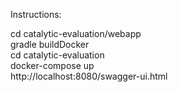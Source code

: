 Instructions:


cd catalytic-evaluation/webapp  
gradle buildDocker  
cd catalytic-evaluation  
docker-compose up  
http://localhost:8080/swagger-ui.html
